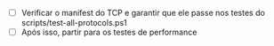 - [ ] Verificar o manifest do TCP e garantir que ele passe nos testes do scripts/test-all-protocols.ps1
- [ ] Após isso, partir para os testes de performance
